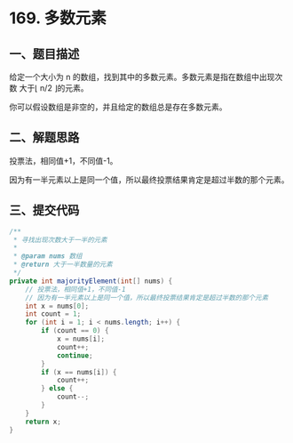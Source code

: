 # 169. 多数元素

## 一、题目描述

给定一个大小为 n 的数组，找到其中的多数元素。多数元素是指在数组中出现次数 大于⌊ n/2 ⌋的元素。

你可以假设数组是非空的，并且给定的数组总是存在多数元素。

## 二、解题思路

投票法，相同值+1，不同值-1。

因为有一半元素以上是同一个值，所以最终投票结果肯定是超过半数的那个元素。

## 三、提交代码

```java
/**
 * 寻找出现次数大于一半的元素
 *
 * @param nums 数组
 * @return 大于一半数量的元素
 */
private int majorityElement(int[] nums) {
    // 投票法，相同值+1，不同值-1
    // 因为有一半元素以上是同一个值，所以最终投票结果肯定是超过半数的那个元素
    int x = nums[0];
    int count = 1;
    for (int i = 1; i < nums.length; i++) {
        if (count == 0) {
            x = nums[i];
            count++;
            continue;
        }
        if (x == nums[i]) {
            count++;
        } else {
            count--;
        }
    }
    return x;
}
```
